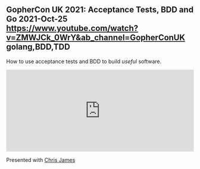 GopherCon UK 2021: Acceptance Tests, BDD and Go
2021-Oct-25
https://www.youtube.com/watch?v=ZMWJCk_0WrY&ab_channel=GopherConUK
golang,BDD,TDD
-----

How to use acceptance tests and BDD to build _useful_ software.

<iframe width="100%" height="220" src="https://www.youtube.com/embed/ZMWJCk_0WrY" title="GopherCon UK 2021: Acceptance Tests, BDD and Go" frameborder="0" allow="accelerometer; autoplay; clipboard-write; encrypted-media; gyroscope; picture-in-picture" allowfullscreen></iframe>

Presented with <a href="https://quii.dev/" target="_blank">Chris James</a>